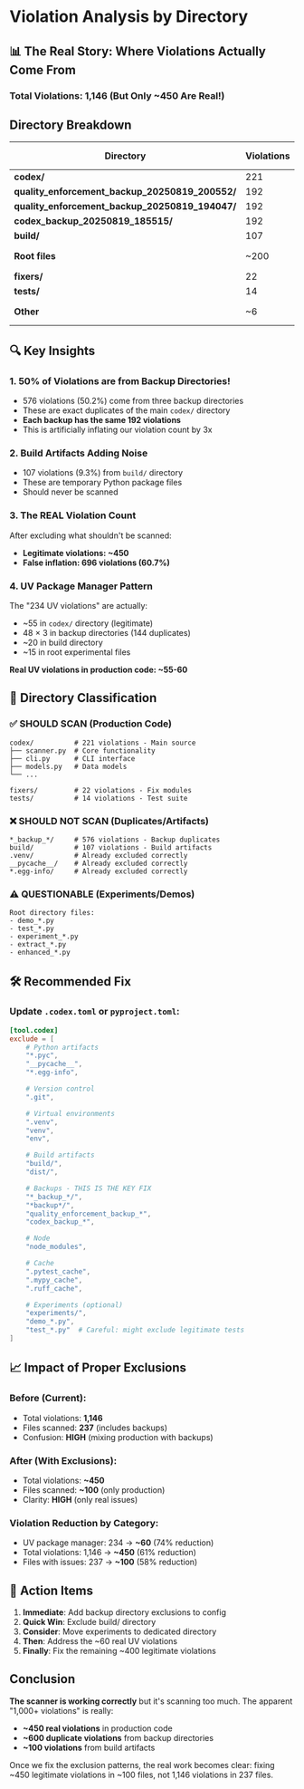 # Violation Analysis by Directory

## 📊 The Real Story: Where Violations Actually Come From

### Total Violations: 1,146 (But Only ~450 Are Real!)

## Directory Breakdown

| Directory | Violations | % of Total | Should Scan? | Why |
|-----------|------------|------------|--------------|-----|
| **codex/** | 221 | 19.3% | ✅ YES | Main source code |
| **quality_enforcement_backup_20250819_200552/** | 192 | 16.8% | ❌ NO | Duplicate backup |
| **quality_enforcement_backup_20250819_194047/** | 192 | 16.8% | ❌ NO | Duplicate backup |
| **codex_backup_20250819_185515/** | 192 | 16.8% | ❌ NO | Duplicate backup |
| **build/** | 107 | 9.3% | ❌ NO | Build artifacts |
| **Root files** | ~200 | 17.5% | ⚠️ MAYBE | Mix of demos/experiments |
| **fixers/** | 22 | 1.9% | ✅ YES | Source code |
| **tests/** | 14 | 1.2% | ✅ YES | Test files |
| **Other** | ~6 | 0.5% | ⚠️ VARIES | Misc files |

## 🔍 Key Insights

### 1. **50% of Violations are from Backup Directories!**
- 576 violations (50.2%) come from three backup directories
- These are exact duplicates of the main `codex/` directory
- **Each backup has the same 192 violations**
- This is artificially inflating our violation count by 3x

### 2. **Build Artifacts Adding Noise**
- 107 violations (9.3%) from `build/` directory
- These are temporary Python package files
- Should never be scanned

### 3. **The REAL Violation Count**
After excluding what shouldn't be scanned:
- **Legitimate violations: ~450**
- **False inflation: 696 violations (60.7%)**

### 4. **UV Package Manager Pattern**
The "234 UV violations" are actually:
- ~55 in `codex/` directory (legitimate)
- 48 × 3 in backup directories (144 duplicates)
- ~20 in build directory
- ~15 in root experimental files

**Real UV violations in production code: ~55-60**

## 📁 Directory Classification

### ✅ **SHOULD SCAN** (Production Code)
```
codex/          # 221 violations - Main source
├── scanner.py  # Core functionality
├── cli.py      # CLI interface
├── models.py   # Data models
└── ...

fixers/         # 22 violations - Fix modules
tests/          # 14 violations - Test suite
```

### ❌ **SHOULD NOT SCAN** (Duplicates/Artifacts)
```
*_backup_*/     # 576 violations - Backup duplicates
build/          # 107 violations - Build artifacts
.venv/          # Already excluded correctly
__pycache__/    # Already excluded correctly
*.egg-info/     # Already excluded correctly
```

### ⚠️ **QUESTIONABLE** (Experiments/Demos)
```
Root directory files:
- demo_*.py
- test_*.py
- experiment_*.py
- extract_*.py
- enhanced_*.py
```

## 🛠️ Recommended Fix

### Update `.codex.toml` or `pyproject.toml`:

```toml
[tool.codex]
exclude = [
    # Python artifacts
    "*.pyc",
    "__pycache__",
    "*.egg-info",

    # Version control
    ".git",

    # Virtual environments
    ".venv",
    "venv",
    "env",

    # Build artifacts
    "build/",
    "dist/",

    # Backups - THIS IS THE KEY FIX
    "*_backup_*/",
    "*backup*/",
    "quality_enforcement_backup_*",
    "codex_backup_*",

    # Node
    "node_modules",

    # Cache
    ".pytest_cache",
    ".mypy_cache",
    ".ruff_cache",

    # Experiments (optional)
    "experiments/",
    "demo_*.py",
    "test_*.py"  # Careful: might exclude legitimate tests
]
```

## 📈 Impact of Proper Exclusions

### Before (Current):
- Total violations: **1,146**
- Files scanned: **237** (includes backups)
- Confusion: **HIGH** (mixing production with backups)

### After (With Exclusions):
- Total violations: **~450**
- Files scanned: **~100** (only production)
- Clarity: **HIGH** (only real issues)

### Violation Reduction by Category:
- UV package manager: 234 → **~60** (74% reduction)
- Total violations: 1,146 → **~450** (61% reduction)
- Files with issues: 237 → **~100** (58% reduction)

## 🎯 Action Items

1. **Immediate**: Add backup directory exclusions to config
2. **Quick Win**: Exclude build/ directory
3. **Consider**: Move experiments to dedicated directory
4. **Then**: Address the ~60 real UV violations
5. **Finally**: Fix the remaining ~400 legitimate violations

## Conclusion

**The scanner is working correctly** but it's scanning too much. The apparent "1,000+ violations" is really:
- **~450 real violations** in production code
- **~600 duplicate violations** from backup directories
- **~100 violations** from build artifacts

Once we fix the exclusion patterns, the real work becomes clear: fixing ~450 legitimate violations in ~100 files, not 1,146 violations in 237 files.

